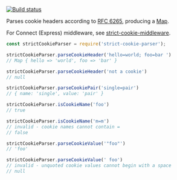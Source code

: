 [![Build status][ci-image]][ci]

Parses cookie headers according to [RFC 6265][], producing a [Map][].

For Connect (Express) middleware, see [strict-cookie-middleware][].

```javascript
const strictCookieParser = require('strict-cookie-parser');

strictCookieParser.parseCookieHeader('hello=world; foo=bar ')
// Map { hello => 'world', foo => 'bar' }

strictCookieParser.parseCookieHeader('not a cookie')
// null

strictCookieParser.parseCookiePair('single=pair')
// { name: 'single', value: 'pair' }

strictCookieParser.isCookieName('foo')
// true

strictCookieParser.isCookieName('m=m')
// invalid - cookie names cannot contain =
// false

strictCookieParser.parseCookieValue('"foo"')
// 'foo'

strictCookieParser.parseCookieValue(' foo')
// invalid - unquoted cookie values cannot begin with a space
// null
```


  [RFC 6265]: https://tools.ietf.org/html/rfc6265
  [Map]: https://developer.mozilla.org/en-US/docs/Web/JavaScript/Reference/Global_Objects/Map
  [strict-cookie-middleware]: https://github.com/charmander/strict-cookie-middleware

  [ci]: https://travis-ci.org/charmander/strict-cookie-parser
  [ci-image]: https://api.travis-ci.org/charmander/strict-cookie-parser.svg
